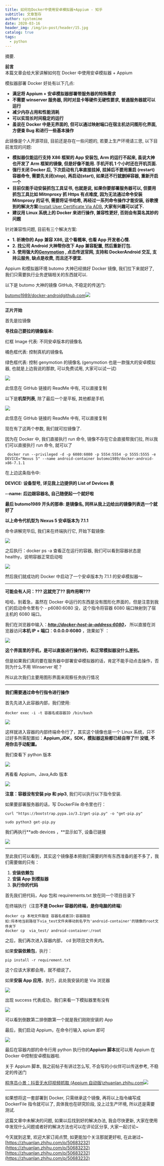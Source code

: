 ```yaml
---
title: 如何在Docker中使用安卓模拟器+Appium - 知乎
subtitle: 文章暂存
author: systemime
date: 2020-03-16
header_img: /img/in-post/header/15.jpg
catalog: true
tags:
  - python
---
```

摘要.

<!-- more -->
**前言**  
本篇文章会给大家讲解如何在 Docker 中使用安卓模拟器 + Appium

模拟器部署 Docker 好处有以下几点:

-   **满足将 Appium + 安卓模拟器部署带服务器的特殊需求**
-   **不需要 winserver 服务器, 同时对显卡等硬件无硬性要求, 普通服务器就可以运行**
-   **减少内存占用和性能消耗**
-   **可以实现长时间稳定的运行**
-   **虽说在 Docker 中是无界面的, 但可以通过映射端口在宿主机访问图形化界面, 方便查 Bug 和进行一些基本操作**

此镜像是个人开源项目, 目前还是存在一些问题的, 若要上生产环境请三思, 以下目前发现的问题:

-   **模拟器仅能运行支持 X86 框架的 App 安装包, Arm 的运行不起来, 虽说大神也开发了 Arm 框架的镜像, 但是好像不能用. 手机开机 1 个小时还在开机页面.**
-   **强行关闭 Docker 后, 下次启动有几率直接挂掉, 挂掉后不要用重启 (restart) 容器命令, 需要先关闭(stop), 再启动(start), 如果还不行就删掉容器, 重新开启一个**
-   **目前仅能手动安装抓包工具证书, 也就是说, 如果你要部署服务器可以, 但要用抓包工具比如 Mitmproxy 抓 Https 有点难度, 因为无法通过命令安装 Mitmproxy 的证书, 需要将证书哈希, 再经过一系列命令操作才能安装, 谷歌搜到的解决方案:**[Install User Certificate Via ADB](https://link.zhihu.com/?target=https%3A//stackoverflow.com/questions/44942851/install-user-certificate-via-adb)**, 大家有兴趣可以试下.**
-   **建议用 Linux 系统上的 Docker 来进行操作, 兼容性更好, 否则会有莫名其妙的问题**

针对兼容性问题, 目前有三个解决方案:

-   **1. 祈祷你的 App 兼容 X86, 这个看概率, 也看 App 开发者心情.**
-   **2. 找公司 Android 大神帮你改下 App 兼容配置, 然后重新打包.**
-   **3. 使用强大的[Genymotion](https://link.zhihu.com/?target=https%3A//www.genymotion.com/) , 点击传送官网, 支持和 DockerAndroid 交互, 支持云服务, 缺点是收费, 而且还不便宜.**

Appium 和模拟器环境 butomo 大神已经搞好 Docker 镜像, 我们拉下来就好了, 我们只需要执行业务逻辑相关的东西就可以.

以下是 butomo 大神的镜像 GitHub, 不稳定的传送门:

[butomo1989/docker-android​github.com![](https://pic3.zhimg.com/v2-ce637564fdbca17144c1219cd315e01e_ipico.jpg)
](https://link.zhihu.com/?target=https%3A//github.com/butomo1989/docker-android)

* * *

**正片开始**

首先是拉镜像

**寻找自己要拉的镜像版本:**

红框 Image 代表: 不同安卓版本的镜像名

橘色框代表: 控制真机的镜像名

绿色框代表: 控制 genymotion 的镜像名 (genymotion 也是一款强大的安卓模拟器, 也就是上边我说的那款, 可以免费试用, 大家可以试一试)

![](https://pic4.zhimg.com/v2-4c32fb88e047053208f4dc4e24f537e3_b.jpg)

此信息在 GitHub 链接的 ReadMe 中有, 可以直接复制

以下是**机型列表**, 除了最后一个是平板, 其他都是手机

![](https://pic4.zhimg.com/v2-d89c7986d2f0b5554230ff9a8bd75b1f_b.jpg)

此信息在 GitHub 链接的 ReadMe 中有, 可以直接复制

现在有了这两个参数, 我们就可拉镜像了.

因为在 Docker 中, 我们直接执行 run 命令, 镜像不存在它会直接帮我们拉, 所以我们可以直接执行 run 命令, 就可以了

```shell
 docker run --privileged -d -p 6080:6080 -p 5554:5554 -p 5555:5555 -e DEVICE="Nexus 5" --name android-container butomo1989/docker-android-x86-7.1.1
```

在上边这条指令中:

**DEVICE: 设备型号, 详见我上边提供的 List of Devices 表**

**--name: 后边跟容器名, 自己随便起一个就好啦**

**最后 butomo1989 开头的那串: 是镜像名, 同样从我上边给出的镜像列表选一个就好了**

**以上命令代机型为 Nexus 5 安卓版本为 7.1.1**

命令讲解完毕后, 我们来在终端执行它, 开始下载镜像:

![](https://pic1.zhimg.com/v2-a4b3c4397674fc47d80fe80a994f6df0_b.jpg)

之后执行：docker ps -a 查看正在运行的容器, 我们可以看到容器状态是 healthy，说明容器正常启动啦

![](https://pic4.zhimg.com/v2-dad4eb4a2d130c32fca8b2526cf94e4f_b.jpg)

然后我们就成功的 Docker 中启动了一个安卓版本为 7.1.1 的安卓模拟器～

* * *

**可能会有人问：??? 这就完了?? 我咋用啊???**

哈哈，别着急，虽然在 Docker 中运行的东西是没有图形化界面的，但是注意到我们的启动命令里有个 - p6080:6080 没，这个指令将容器 6080 端口映射到了宿主机的 6080 端口。

我们在浏览器中输入：_**[http://docker-host-ip-address:6080](https://link.zhihu.com/?target=http%3A//docker-host-ip-address%3A6080/)，**_ 所以直接在浏览器访问**本机 IP + 端口**：**0.0.0.0:6080** ，效果如下 ：

![](https://pic4.zhimg.com/v2-0032c44bae4a4297e7d1723090b05bc3_b.jpg)

**这个界面里的手机，是可以直接进行操作的，和正常模拟器没什么差别。** 

但是如果我们真的要在服务器中部署安卓模拟器的话，肯定不能手动点击操作，否则为什么不用 Winserver 呢？

所以此次我们主要用图形界面来观察任务执行情况

* * *

**我们需要通过命令行指令进行操作**

首先先进入此容器内部，我们使用:

```
docker exec -i -t 容器名或容器ID /bin/bash
```

![](https://pic4.zhimg.com/v2-d9f194b9076209c34df27ff376f90caf_b.jpg)

这样就进入容器的内部终端命令行了，其实这个镜像也是一个 Linux 系统，只不过好多所需配置如：**Appium,JDK，SDK，模拟器这些都已经自带了!!! 没错, 不用你去手动配置。** 

我们查看下 python 版本

![](https://pic3.zhimg.com/v2-ee74dc4f1fb704f85b9c499cc338caae_b.jpg)

再看看 Appium，Java,Adb 版本

![](https://pic4.zhimg.com/v2-14a3597fca1c99216508b253d12dc2c7_b.jpg)

**注意：容器没有安装 pip 和 pip3**, 我们可以执行以下指令安装.

如果要部署服务器的话，写 DockerFile 命令里也行：

```
curl "https://bootstrap.pypa.io/3.2/get-pip.py" -o "get-pip.py"

sudo python3 get-pip.py
```

我们再执行**adb devices ，**显示如下, 设备已链接  

![](https://pic2.zhimg.com/v2-d620ef8f613e2885a54df54dda0e69fd_b.jpg)

* * *

至此我们可以看到，其实这个镜像基本把我们需要的所有东西准备的差不多了，我们需要做的只有：

1.  **安装依赖包**
2.  **安装 App 到模拟器**
3.  **执行你的代码**

首先我们把代码，App 包和 requirements.txt 放在同一个项目目录下

在终端执行（注意**不是 Docker 容器的终端，是你电脑的终端**）

```
docker cp 本地文件路径 容器名或者ID:容器路径
如:将本地当前路径下via_test文件夹移动到名字为'android-container'的镜像的root文件夹下
docker cp  via_test/ android-container:/root
```

之后，我们再次进入容器内部， cd 到项目文件夹内。

如果**安装依赖包**，执行：

```
pip install -r requirement.txt
```

这个应该大家都会用，就不细说了。

如果**安装 App 应用**，执行，此处我安装的是 Via 浏览器

![](https://pic1.zhimg.com/v2-a3924fb48c46a4724801127a3f1e38c4_b.jpg)

出现 success 代表成功，我们来看一下模拟器里有没有

![](https://pic3.zhimg.com/v2-78e76d6f2f5e30609497963a205fff92_b.jpg)

可以看到倒数第二排倒数第一个就是我们刚刚安装的 App

最后，我们启动 Appium，在命令行输入 apium 即可

![](https://pic2.zhimg.com/v2-f6734965137eed1e0deb7c1c81458afd_b.jpg)

最后在容器内部的命令行用 python 执行你的**Appium 脚本**就可以用 Appium 在 Docker 中控制安卓模拟器啦.

关于 Appium 脚本, 我之前帖子有讲过怎么写, 不会写的小伙伴可以传送参考, 不稳定的传送门

[程序员小景：抖音无水印视频抓取 (Appium 自动版)​zhuanlan.zhihu.com![](https://pic3.zhimg.com/v2-071251f4a0bd7dfdcfecc29868c95c96_180x120.jpg)
](https://zhuanlan.zhihu.com/p/50515738)

* * *

如果想将这一套部署到 Docker, 只需继承这个镜像, 再将以上指令编写成 DockerFile 指令就可以了, 具体我也在研究阶段, 没上过生产环境, 所以还是需要测试.

这篇文章中未解决的问题, 如果以后找到好的解决办法, 我会尽快更新, 大家在使用中发现什么问题或者好的解决方法也可以在评论区分享, 大家一起讨论~

今天就到这里, 欢迎大家订阅点赞, 如更能加个关注那就更好啦, 在此谢过~ 
 [https://zhuanlan.zhihu.com/p/50683232](https://zhuanlan.zhihu.com/p/50683232) 
 [https://zhuanlan.zhihu.com/p/50683232](https://zhuanlan.zhihu.com/p/50683232)
